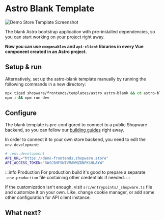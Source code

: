 <script setup>
import stackblitzIcon from '../../.assets/framework-icons/stackblitz.png';
</script>

# Astro Blank Template

<img src="../../.assets/astro-template.png" alt="Demo Store Template Screenshot" class="border-1px border-#eeeeee rounded-md shadow-md my-8 hover:shadow-2xl hover:scale-105 transition duration-200" />

The blank Astro bootstrap application with pre-installed dependencies, so you can start working on your project right away.

**Now you can use `composables` and `api-client` libraries in every Vue component created in an Astro project.**

## Setup & run

<PageRef target="blank" title="Run on Stackblitz" page="https://stackblitz.com/github/shopware/frontends/tree/main/templates/astro" sub="Open the Blank Template with our browser IDE in a new window" :icon="stackblitzIcon" />

Alternatively, set up the astro-blank template manually by running the following commands in a new directory:

```bash
npx tiged shopware/frontends/templates/astro astro-blank && cd astro-blank
npm i && npm run dev
```

## Configure

The blank template is pre-configured to connect to a public Shopware backend, so you can follow our [building guides](/getting-started/) right away.

In order to connect it to your own store backend, you need to edit the `env.development`:

```bash
# .env.development
API_URL="https://demo-frontends.shopware.store"
API_ACCESS_TOKEN="SWSCBHFSNTVMAWNZDNFKSHLAYW"
```

:::info Production
For production build it's good to prepare a separate `.env.production` file containing other credentials if needed.
:::

If the customization isn't enough, visit `src/entrypoints/_shopware.ts` file and customize it on your own. Like, change cookie manager, or add some other configuration for API client instance.

## What next?

<PageRef page="../page-elements/navigation.html" title="Build your first component" sub="Now that your astro template is set up, let's work with the main navigation." />
